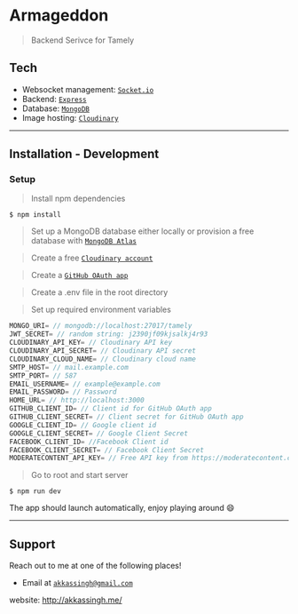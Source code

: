 # Armageddon

> Backend Serivce for Tamely

## Tech

- Websocket management: <a href="https://github.com/socketio/socket.io">`Socket.io`</a>
- Backend: <a href="https://github.com/expressjs/express">`Express`</a>
- Database: <a href="https://github.com/Automattic/mongoose">`MongoDB`</a>
- Image hosting: <a href="https://cloudinary.com/">`Cloudinary`</a>

---

## Installation - Development

### Setup

> Install npm dependencies

```shell
$ npm install
```

> Set up a MongoDB database either locally or provision a free database with <a href='https://www.mongodb.com/cloud/atlas'>`MongoDB Atlas`</a>

> Create a free <a href="https://cloudinary.com/">`Cloudinary account`</a>

> Create a <a href='https://github.com/settings/developers'>`GitHub OAuth app`</a>

> Create a .env file in the root directory

> Set up required environment variables

```javascript
MONGO_URI= // mongodb://localhost:27017/tamely
JWT_SECRET= // random string: j2390jf09kjsalkj4r93
CLOUDINARY_API_KEY= // Cloudinary API key
CLOUDINARY_API_SECRET= // Cloudinary API secret
CLOUDINARY_CLOUD_NAME= // Cloudinary cloud name
SMTP_HOST= // mail.example.com
SMTP_PORT= // 587
EMAIL_USERNAME= // example@example.com
EMAIL_PASSWORD= // Password
HOME_URL= // http://localhost:3000
GITHUB_CLIENT_ID= // Client id for GitHub OAuth app
GITHUB_CLIENT_SECRET= // Client secret for GitHub OAuth app
GOOGLE_CLIENT_ID= // Google client id
GOOGLE_CLIENT_SECRET= // Google Client Secret
FACEBOOK_CLIENT_ID= //Facebook Client id
FACEBOOK_CLIENT_SECRET= // Facebook Client Secret
MODERATECONTENT_API_KEY= // Free API key from https://moderatecontent.com
```

> Go to root and start server

```shell
$ npm run dev
```

The app should launch automatically, enjoy playing around 😄

---

## Support

Reach out to me at one of the following places!

- Email at <a href="mailto:akkassingh@gmail.com">`akkassingh@gmail.com`</a>

website: http://akkassingh.me/
